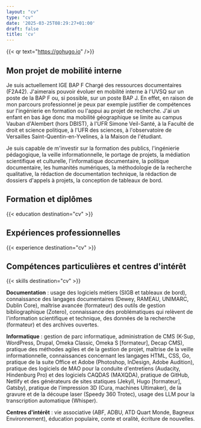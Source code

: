 ```yaml
---
layout: "cv"
type: "cv"
date: '2025-03-25T08:29:27+01:00'
draft: false
title: 'cv'
---
```


{{< qr text="https://gohugo.io" />}}

## Mon projet de mobilité interne

Je suis actuellement IGE BAP F Chargé des ressources documentaires (F2A42). J'aimerais pouvoir évoluer en mobilité interne à l'UVSQ sur un poste de la BAP F ou, si possible, sur un poste BAP J. En effet, en raison de mon parcours professionnel je peux par exemple justifier de compétences sur l'ingénierie en formation ou l'appui au projet de recherche. J'ai un enfant en bas âge donc ma mobilité géographique se limite au campus Vauban d'Alembert (hors DBIST), à l'UFR Simone Veil-Santé, à la Faculté de droit et science politique, à l'UFR des sciences, à l'observatoire de Versailles Saint-Quentin-en-Yvelines, à la Maison de l'étudiant. 

Je suis capable de m'investir sur la formation des publics, l'ingénierie pédagogique, la veille informationnelle, le portage de projets, la médiation scientifique et culturelle, l'informatique documentaire, la politique documentaire, les humanités numériques, la méthodologie de la recherche qualitative, la rédaction de documentation technique, la rédaction de dossiers d'appels à projets, la conception de tableaux de bord. 

## Formation et diplômes

{{< education destination="cv" >}}


## Expériences professionnelles


{{< experience destination="cv" >}}


## Compétences particulières et centres d'intérêt

{{< skills destination="cv" >}}

**Documentation** : usage des logiciels métiers (SIGB et tableaux de bord), connaissance des langages documentaires (Dewey, RAMEAU, UNIMARC, Dublin Core), maîtrise avancée (formateur) des outils de gestion bibliographique (Zotero), connaissance des problématiques qui relèvent de l'information scientifique et technique, des données de la recherche (formateur) et des archives ouvertes.

**Informatique** : gestion de parc informatique, administration de CMS (K-Sup, WordPress, Drupal, Omeka Classic, Omeka S [formateur], Decap CMS), pratique des méthodes agiles et de la gestion de projet, maîtrise de la veille informationnelle, connaissances concernant les langages HTML, CSS, Go, pratique de la suite Office et Adobe (Photoshop, InDesign, Adobe Audition), pratique des logiciels de MAO pour la conduite d'entretiens (Audacity, Hindenburg Pro) et des logiciels CAQDAS (MAXQDA), pratique de GitHub, Netlify et des générateurs de sites statiques (Jekyll, Hugo [formateur], Gatsby), pratique de l'impression 3D (Cura, machines Ultimaker), de la gravure et de la découpe laser (Speedy 360 Trotec), usage des LLM pour la transcription automatique (Whisper).

**Centres d'intérêt** : vie associative (ABF, ADBU, ATD Quart Monde, Bagneux Environnement), éducation populaire, conte et oralité, écriture de nouvelles. 